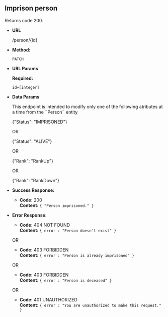 **Imprison person**
----
  Returns code 200.

* **URL**

  /person/{id}

* **Method:**

  `PATCH`
  
*  **URL Params**

   **Required:**
 
   `id=[integer]`

* **Data Params**

    This endpoint is intended to modify only one of the following atributes at a time from the ¨Person¨ entity
    
     {"Status": "IMPRISONED"}
     
  OR
  
     {"Status": "ALIVE"} <!--- Understood as released from prison --->
     
  OR
  
     {"Rank": "RankUp"}
     
  OR
  
     {"Rank": "RankDown"}
     

* **Success Response:**

  * **Code:** 200 <br />
    **Content:** `{ "Person imprisoned." }`
 
* **Error Response:**

  * **Code:** 404 NOT FOUND <br />
    **Content:** `{ error : "Person doesn't exist" }`

  OR

    * **Code:** 403 FORBIDDEN <br />
    **Content:** `{ error : "Person is already imprisoned" }`

  OR
    
    * **Code:** 403 FORBIDDEN <br />
    **Content:** `{ error : "Person is deceased" }`

  OR

  * **Code:** 401 UNAUTHORIZED <br />
    **Content:** `{ error : "You are unauthorized to make this request." }`


